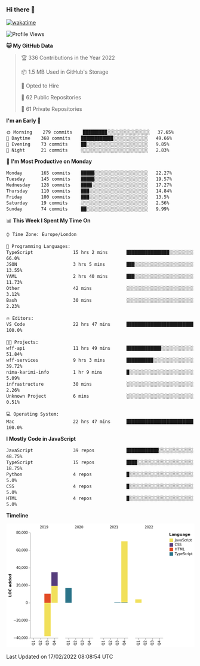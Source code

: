 ### Hi there 👋

[![wakatime](https://wakatime.com/badge/user/fbd6d84b-3d41-4f0d-b9de-9fbf06457c16.svg)](https://wakatime.com/@fbd6d84b-3d41-4f0d-b9de-9fbf06457c16)

<!--
**kkarimi/kkarimi** is a ✨ _special_ ✨ repository because its `README.md` (this file) appears on your GitHub profile.

Here are some ideas to get you started:

- 🔭 I’m currently working on ...
- 🌱 I’m currently learning ...
- 👯 I’m looking to collaborate on ...
- 🤔 I’m looking for help with ...
- 💬 Ask me about ...
- 📫 How to reach me: ...
- 😄 Pronouns: ...
- ⚡ Fun fact: ...
-->

<!--START_SECTION:waka-->
![Profile Views](http://img.shields.io/badge/Profile%20Views-0-blue)

**🐱 My GitHub Data** 

> 🏆 336 Contributions in the Year 2022
 > 
> 📦 1.5 MB Used in GitHub's Storage 
 > 
> 💼 Opted to Hire
 > 
> 📜 62 Public Repositories 
 > 
> 🔑 61 Private Repositories  
 > 
**I'm an Early 🐤** 

```text
🌞 Morning    279 commits    █████████░░░░░░░░░░░░░░░░   37.65% 
🌆 Daytime    368 commits    ████████████░░░░░░░░░░░░░   49.66% 
🌃 Evening    73 commits     ██░░░░░░░░░░░░░░░░░░░░░░░   9.85% 
🌙 Night      21 commits     ░░░░░░░░░░░░░░░░░░░░░░░░░   2.83%

```
📅 **I'm Most Productive on Monday** 

```text
Monday       165 commits    █████░░░░░░░░░░░░░░░░░░░░   22.27% 
Tuesday      145 commits    █████░░░░░░░░░░░░░░░░░░░░   19.57% 
Wednesday    128 commits    ████░░░░░░░░░░░░░░░░░░░░░   17.27% 
Thursday     110 commits    ███░░░░░░░░░░░░░░░░░░░░░░   14.84% 
Friday       100 commits    ███░░░░░░░░░░░░░░░░░░░░░░   13.5% 
Saturday     19 commits     ░░░░░░░░░░░░░░░░░░░░░░░░░   2.56% 
Sunday       74 commits     ██░░░░░░░░░░░░░░░░░░░░░░░   9.99%

```


📊 **This Week I Spent My Time On** 

```text
⌚︎ Time Zone: Europe/London

💬 Programming Languages: 
TypeScript               15 hrs 2 mins       ████████████████░░░░░░░░░   66.0% 
JSON                     3 hrs 5 mins        ███░░░░░░░░░░░░░░░░░░░░░░   13.55% 
YAML                     2 hrs 40 mins       ███░░░░░░░░░░░░░░░░░░░░░░   11.73% 
Other                    42 mins             ░░░░░░░░░░░░░░░░░░░░░░░░░   3.12% 
Bash                     30 mins             ░░░░░░░░░░░░░░░░░░░░░░░░░   2.23%

🔥 Editors: 
VS Code                  22 hrs 47 mins      █████████████████████████   100.0%

🐱‍💻 Projects: 
wff-api                  11 hrs 49 mins      █████████████░░░░░░░░░░░░   51.84% 
wff-services             9 hrs 3 mins        ██████████░░░░░░░░░░░░░░░   39.72% 
nima-karimi-info         1 hr 9 mins         █░░░░░░░░░░░░░░░░░░░░░░░░   5.09% 
infrastructure           30 mins             ░░░░░░░░░░░░░░░░░░░░░░░░░   2.26% 
Unknown Project          6 mins              ░░░░░░░░░░░░░░░░░░░░░░░░░   0.51%

💻 Operating System: 
Mac                      22 hrs 47 mins      █████████████████████████   100.0%

```

**I Mostly Code in JavaScript** 

```text
JavaScript               39 repos            ████████████░░░░░░░░░░░░░   48.75% 
TypeScript               15 repos            ████░░░░░░░░░░░░░░░░░░░░░   18.75% 
Python                   4 repos             █░░░░░░░░░░░░░░░░░░░░░░░░   5.0% 
CSS                      4 repos             █░░░░░░░░░░░░░░░░░░░░░░░░   5.0% 
HTML                     4 repos             █░░░░░░░░░░░░░░░░░░░░░░░░   5.0%

```


**Timeline**

![Chart not found](https://raw.githubusercontent.com/kkarimi/kkarimi/main/charts/bar_graph.png) 


 Last Updated on 17/02/2022 08:08:54 UTC
<!--END_SECTION:waka-->

